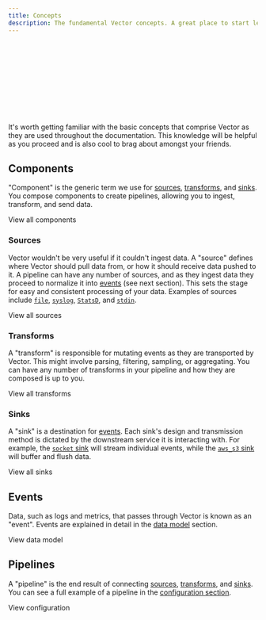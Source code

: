 ```yaml
---
title: Concepts
description: The fundamental Vector concepts. A great place to start learning about Vector.
---
```


<SVG src="/img/concepts.svg" />

It's worth getting familiar with the basic concepts that comprise Vector as they
are used throughout the documentation. This knowledge will be helpful as you
proceed and is also cool to brag about amongst your friends.

## Components

"Component" is the generic term we use for [sources](#sources),
[transforms](#transforms), and [sinks](#sinks). You compose components to create
pipelines, allowing you to ingest, transform, and send data.

<Jump to="/components/">View all components</Jump>

### Sources

Vector wouldn't be very useful if it couldn't ingest data. A "source" defines where Vector
should pull data from, or how it should receive data pushed to it. A pipeline
can have any number of sources, and as they ingest data they proceed to
normalize it into [events](#events) \(see next section\). This sets the stage
for easy and consistent processing of your data. Examples of sources include
[`file`][docs.sources.file], [`syslog`][docs.sources.syslog],
[`StatsD`][docs.sources.statsd], and [`stdin`][docs.sources.stdin].

<Jump to="/docs/reference/sources/">View all sources</Jump>

### Transforms

A "transform" is responsible for mutating events as they are transported by
Vector. This might involve parsing, filtering, sampling, or aggregating. You can
have any number of transforms in your pipeline and how they are composed is up
to you.

<Jump to="/docs/reference/transforms/">View all transforms</Jump>

### Sinks

A "sink" is a destination for [events][docs.data-model]. Each sink's
design and transmission method is dictated by the downstream service it is
interacting with. For example, the [`socket` sink][docs.sinks.socket] will
stream individual events, while the [`aws_s3` sink][docs.sinks.aws_s3] will
buffer and flush data.

<Jump to="/docs/reference/sinks/">View all sinks</Jump>

## Events

Data, such as logs and metrics, that passes through Vector is known as an
"event". Events are explained in detail in the [data model][docs.data-model]
section.

<Jump to="/docs/about/data-model/">View data model</Jump>

## Pipelines

A "pipeline" is the end result of connecting [sources](#sources),
[transforms](#transforms), and [sinks](#sinks). You can see a full example of a
pipeline in the [configuration section][docs.configuration].

<Jump to="/docs/setup/configuration/">View configuration</Jump>

[docs.configuration]: /docs/setup/configuration/
[docs.data-model]: /docs/about/data-model/
[docs.sinks.aws_s3]: /docs/reference/sinks/aws_s3/
[docs.sinks.socket]: /docs/reference/sinks/socket/
[docs.sources.file]: /docs/reference/sources/file/
[docs.sources.statsd]: /docs/reference/sources/statsd/
[docs.sources.stdin]: /docs/reference/sources/stdin/
[docs.sources.syslog]: /docs/reference/sources/syslog/

